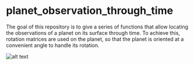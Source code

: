 # planet_observation_through_time
The goal of this repository is to give a series of functions that allow locating the observations of a planet on its surface through time. To achieve this, rotation matrices are used on the planet, so that the planet is oriented at a convenient angle to handle its rotation.

![alt text](C:\Users\shermosilla\Desktop\trabajos\8_semestre\Saturn_atm\Photos\SatrunoRotado.jpg)
